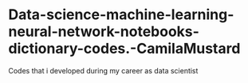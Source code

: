 # Data-science-machine-learning-neural-network-notebooks-dictionary-codes.-CamilaMustard
Codes that i developed during my career as data scientist 
